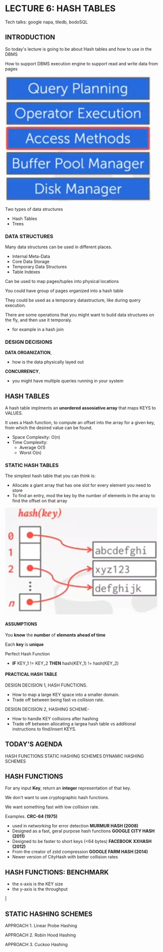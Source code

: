 # LECTURE 6: HASH TABLES

Tech talks: google napa, tiledb, bodoSQL


## INTRODUCTION
So today's lecture is going to be about Hash tables and how to use in the DBMS

How to support DBMS execution engine to support read and write data from pages

![](1.jpg)

Two types of data structures
- Hash Tables
- Trees

### DATA STRUCTURES
Many data structures can be used in different places.
- Internal Meta-Data
- Core Data Storage
- Temporary Data Structures
- Table Indexes

Can be used to map pages/tuples into physical locations

You could have group of pages organized into a hash table

They could be used as a temporary datastructure, like during query execution.

There are some operations that you might want to build data structures on the fly, and then use it temporaly.
- for example in a hash join

### DESIGN DECISIONS
**DATA ORGANIZATION**, 
- how is the data physically layed out

**CONCURRENCY**,
- you might have multiple queries running in your system


## HASH TABLES
A hash table implments an **unordered assosiative array** that maps KEYS to VALUES.

It uses a Hash function, to compute an offset into the array for a given key, from which the desired value can be found.

- Space Complexity: O(n)
- Time Complexity:
  - Average O(1)
  - Worst O(n)
 
### STATIC HASH TABLES
The simplest hash table that you can think is:
- Allocate a giant array that has one slot for every element you need to store
- To find an entry, mod the key by the number of elements in the array to find the offset on that array

![](2.jpg)

#### ASSUMPTIONS
You **know** the **number** of **elements** **ahead of time**

Each **key** is **unique**

Perfect Hash Function
- __IF__ KEY_1 != KEY_2 __THEN__ hash(KEY_1) != hash(KEY_2)

#### PRACTICAL HASH TABLE

DESIGN DECISION 1, HASH FUNCTIONS.
- How to map a large KEY space into a smaller domain.
- Trade off between being fast vs collision rate.

DESIGN DECISION 2, HASHING SCHEME-
- How to handle KEY collisions after hashing
- Trade off between allocating a largea hash table vs additional instructions to find/insert KEYS.

## TODAY'S AGENDA
HASH FUNCTIONS
STATIC HASHING SCHEMES
DYNAMIC HASHING SCHEMES

## HASH FUNCTIONS
For any input **Key**, return an **integer** representation of that key.

We don't want to use cryptographic hash functions.

We want something fast with low collision rate.

Examples.
**CRC-64 (1975)**
- used in networking for error detection
**MURMUR HASH (2008)**
- Designed as a fast, geral purpose hash functions
**GOOGLE CITY HASH (2011)**
- Designed to be faster to short keys (<64 bytes)
**FACEBOOK XXHASH (2012)**
- From the creator of zstd compression
**GOOGLE FARM HASH (2014)**
- Newer version of CityHash with better collision rates

## HASH FUNCTIONS: BENCHMARK
- the x-axis is the KEY size
- the y-axis is the throughput

|[](3.jpg)

## STATIC HASHING SCHEMES

APPROACH 1. Linear Probe Hashing

APPROACH 2. Robin Hood Hashing

APPROACH 3. Cuckoo Hashing



